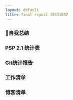 ```yaml
---
layout: default
title: final report 15331062
---
```


### 自我总结

### PSP 2.1 统计表

### Git统计报告

### 工作清单

### 博客清单
